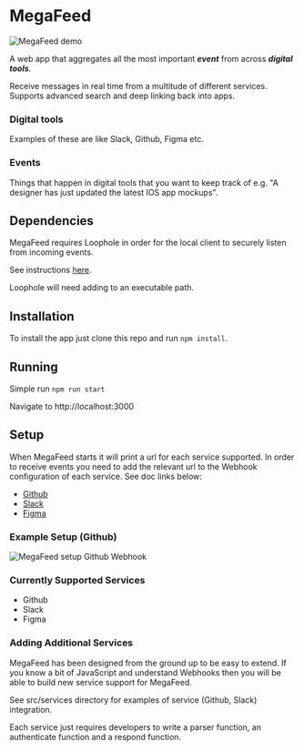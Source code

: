 # MegaFeed

![MegaFeed demo](https://gcdn.pbrd.co/images/dHvc2dMBjMXe.gif)

A web app that aggregates all the most important ***event*** from across ***digital tools***.

Receive messages in real time from a multitude of different services. Supports advanced search and deep linking back into apps.

### Digital tools

Examples of these are like Slack, Github, Figma etc.

### Events
Things that happen in digital tools that you want to keep track of e.g. "A designer has just updated the latest IOS app mockups".

## Dependencies

MegaFeed requires Loophole in order for the local client to securely listen from incoming events.

See instructions [here](https://loophole.cloud/download).

Loophole will need adding to an executable path.

## Installation

To install the app just clone this repo and run `npm install`.

## Running

Simple run `npm run start`

Navigate to http://localhost:3000

## Setup

When MegaFeed starts it will print a url for each service supported. In order to receive events you need to add the relevant url to the Webhook configuration of each service. See doc links below:

- [Github](https://docs.github.com/en/developers/webhooks-and-events/webhooks/creating-webhooks#setting-up-a-webhook)
- [Slack](https://api.slack.com/apis/connections/events-api#the-events-api__subscribing-to-event-types)
- [Figma](https://www.figma.com/developers/api#webhooks-v2-post-endpoint)

### Example Setup (Github)

![MegaFeed setup Github Webhook](https://i.imgur.com/JhFjOIE.gif)

### Currently Supported Services

- Github
- Slack
- Figma

### Adding Additional Services

MegaFeed has been designed from the ground up to be easy to extend.
If you know a bit of JavaScript and understand Webhooks then you will be able to build new service support for MegaFeed.

See src/services directory for examples of service (Github, Slack) integration.

Each service just requires developers to write a parser function, an authenticate function and a respond function.
